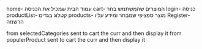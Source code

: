 home-  עמוד הבית שמכיל את הכניסה
cart- המוצרים שהמשתמש בחר
login- כניסה
productList- קטלוג בגדים
products- מוצר ספציפי שמבחר ומידע עליו
Register- הרשמה

                     
from  selectedCategories sent to cart the curr and then display it
from  populerProduct sent to cart the curr and then display it




 
